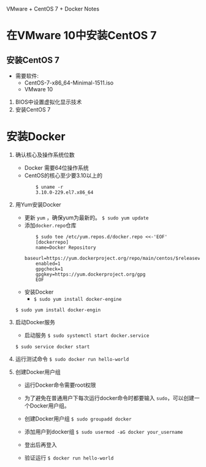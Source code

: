VMware + CentOS 7 + Docker Notes

# 在VMware 10中安装CentOS 7

## 安装CentOS 7
* 需要软件:
    * CentOS-7-x86_64-Minimal-1511.iso
    * VMware 10
    
1. BIOS中设置虚拟化显示技术
2. 安装CentOS 7


# 安装Docker

1. 确认核心及操作系统位数
    * Docker 需要64位操作系统
    * CentOS的核心至少要3.10以上的
        ```
            $ uname -r
            3.10.0-229.el7.x86_64        
        ```
2. 用Yum安装Docker
    * 更新 `yum` ，确保yum为最新的。
        `$ sudo yum update`
    * 添加`docker.repo`仓库
        ```
            $ sudo tee /etc/yum.repos.d/docker.repo <<-'EOF'
            [dockerrepo]
            name=Docker Repository
            baseurl=https://yum.dockerproject.org/repo/main/centos/$releasever/
            enabled=1
            gpgcheck=1
            gpgkey=https://yum.dockerproject.org/gpg
            EOF        
        ```
    * 安装Docker
        * `$ sudo yum install docker-engine`

    `$ sudo yum install docker-engin`
    
3. 启动Docker服务
    * 启动服务
        `$ sudo systemctl start docker.service`

    `$ sudo service docker start`
    
4. 运行测试命令
    `$ sudo docker run hello-world`
    
4. 创建Docker用户组
    * 运行Docker命令需要root权限
    * 为了避免在普通用户下每次运行docker命令时都要输入 `sudo`，可以创建一个Docker用户组。
    
    * 创建Docker用户组
        `$ sudo groupadd docker`
    * 添加用户到docker组
        `$ sudo usermod -aG docker your_username`
    * 登出后再登入
    * 验证运行
        `$ docker run hello-world`
    